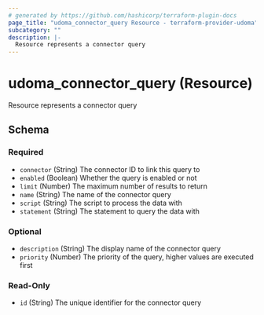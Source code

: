 ```yaml
---
# generated by https://github.com/hashicorp/terraform-plugin-docs
page_title: "udoma_connector_query Resource - terraform-provider-udoma"
subcategory: ""
description: |-
  Resource represents a connector query
---
```


# udoma_connector_query (Resource)

Resource represents a connector query



<!-- schema generated by tfplugindocs -->
## Schema

### Required

- `connector` (String) The connector ID to link this query to
- `enabled` (Boolean) Whether the query is enabled or not
- `limit` (Number) The maximum number of results to return
- `name` (String) The name of the connector query
- `script` (String) The script to process the data with
- `statement` (String) The statement to query the data with

### Optional

- `description` (String) The display name of the connector query
- `priority` (Number) The priority of the query, higher values are executed first

### Read-Only

- `id` (String) The unique identifier for the connector query
